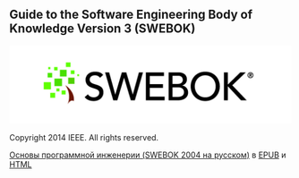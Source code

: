## Guide to the Software Engineering Body of Knowledge Version 3 (SWEBOK)

![The Terrace](images/SWEBOK_logo_v2.jpg)

Copyright <C2><A9> 2014 IEEE. All rights reserved.

[Основы программной инженерии (SWEBOK 2004 на русском)](https://github.com/ligurio/swebok-v3) в [EPUB](https://ligurio.github.io/swebok-v3/swebok-v3.epub) и [HTML](https://ligurio.github.io/swebok-v3/)
